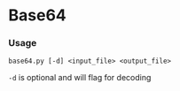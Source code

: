 # Base64

### Usage

```
base64.py [-d] <input_file> <output_file>
```

`-d` is optional and will flag for decoding
